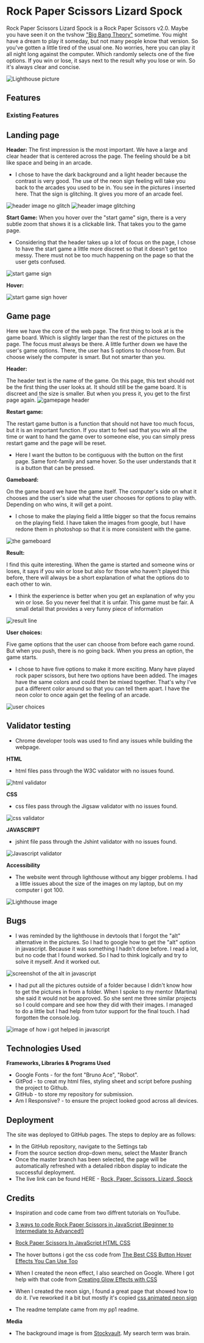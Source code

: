 # Rock Paper Scissors Lizard Spock

Rock Paper Scissors Lizard Spock is a Rock Paper Scissors v2.0. Maybe you have seen it on the tvshow ["Big Bang Theory"](https://www.imdb.com/title/tt0898266/) sometime. 
You might have a dream to play it someday, but not many people know that version. So you've gotten a little tired of the usual one. No worries, here you can play it all night long against the computer. Which randomly selects one of the five options. 
If you win or lose, it says next to the result why you lose or win. So it's always clear and concise.

![Lighthouse picture](/assets/images/images%20readme/readme_file_am_i_responsive.jpg)

## Features

### **Existing Features**

## Landing page

**Header:**
The first impression is the most important. We have a large and clear header that is centered across the page. The feeling should be a bit like space and being in an arcade.

- I chose to have the dark background and a light header because the contrast is very good. The use of the neon sign feeling will take you back to the arcades you used to be in. You see in the pictures i inserted here. That the sign is glitching. It gives you more of an arcade feel.

![header image no glitch](/assets/images/images%20readme/header.jpg)
![header image glitching](/assets/images/images%20readme/header_blinks.jpg)


**Start Game:**
When you hover over the "start game" sign, there is a very subtle zoom that shows it is a clickable link. That takes you to the game page.

- Considering that the header takes up a lot of focus on the page, I chose to have the start game a little more discreet so that it doesn't get too messy. There must not be too much happening on the page so that the user gets confused.

![start game sign](/assets/images/images%20readme/startgame.jpg)

**Hover:**

![start game sign hover](/assets/images/images%20readme/startgame_hover.jpg)

## Game page

Here we have the core of the web page. The first thing to look at is the game board. Which is slightly larger than the rest of the pictures on the page. The focus must always be there. A little further down we have the user's game options. There, the user has 5 options to choose from. But choose wisely the computer is smart. But not smarter than you. 

**Header:**

The header text is the name of the game. On this page, this text should not be the first thing the user looks at. It should still be the game board. It is discreet and the size is smaller. But when you press it, you get to the first page again.
![gamepage header](/assets/images/images%20readme/gamepage_header.jpg)

**Restart game:**

The restart game button is a function that should not have too much focus, but it is an important function. If you start to feel sad that you win all the time or want to hand the game over to someone else, you can simply press restart game and the page will be reset.

- Here I want the button to be contiguous with the button on the first page. Same font-family and same hover. So the user understands that it is a button that can be pressed.

**Gameboard:**

On the game board we have the game itself. The computer's side on what it chooses and the user's side what the user chooses for options to play with. Depending on who wins, it will get a point.

- I chose to make the playing field a little bigger so that the focus remains on the playing field.
I have taken the images from google, but I have redone them in photoshop so that it is more consistent with the game.

![the gameboard](/assets/images/images%20readme/gameboard.jpg)

**Result:**

I find this quite interesting. When the game is started and someone wins or loses, it says if you win or lose but also for those who haven't played this before, there will always be a short explanation of what the options do to each other to win.

- I think the experience is better when you get an explanation of why you win or lose. So you never feel that it is unfair. This game must be fair. A small detail that provides a very funny piece of information

![result line](/assets/images/images%20readme/gameboard_result.jpg)

**User choices:**

Five game options that the user can choose from before each game round. But when you push, there is no going back. When you press an option, the game starts.

- I chose to have five options to make it more exciting. Many have played rock paper scissors, but here two options have been added. The images have the same colors and could then be mixed together. That's why I've put a different color around so that you can tell them apart. I have the neon color to once again get the feeling of an arcade.

![user choices](/assets/images/images%20readme/gameboard_choices.jpg)

## Validator testing

- Chrome developer tools was used to find any issues while building the webpage.



**HTML**

- html files pass through the W3C validator with no issues found.

![html validator](/assets/images/images%20readme/html_validator.png)

**CSS**

- css files pass through the Jigsaw validator with no issues found.

![css validator](/assets/images/images%20readme/css_validator.png)

**JAVASCRIPT**

- jshint file pass through the Jshint validator with no issues found.

![Javascript validator](/assets/images/images%20readme/jshint.png)

**Accessibility**

- The website went through lighthouse without any bigger problems. I had a little issues about the size of the images on my laptop, but on my computer i got 100.

![Lighthouse image](/assets/images/images%20readme/Untitled.png)

## Bugs

- I was reminded by the lighthouse in devtools that I forgot the "alt" alternative in the pictures. So I had to google how to get the "alt" option in javascript. Because it was something I hadn't done before. I read a lot, but no code that I found worked. So I had to think logically and try to solve it myself. And it worked out.

![screenshot of the alt in javascript](/assets/images/images%20readme/alt_readme.jpg)

- I had put all the pictures outside of a folder because I didn't know how to get the pictures in from a folder. When I spoke to my mentor (Martina) she said it would not be approved. So she sent me three similar projects so I could compare and see how they did with their images. I managed to do a little but I had help from tutor support for the final touch. I had forgotten the console.log.

![image of how i got helped in javascript](/assets/images/images%20readme/images_folder.jpg)

## Technologies Used

**Frameworks, Libraries & Programs Used**

- Google Fonts - for the font "Bruno Ace", "Robot".
- GitPod - to creat my html files, styling sheet and script before pushing the project to Github.
- GitHub - to store my repository for submission.
- Am I Responsive? - to ensure the project looked good across all devices.

## Deployment

The site was deployed to GitHub pages. The steps to deploy are as follows:

- In the GitHub repository, navigate to the Settings tab
- From the source section drop-down menu, select the Master Branch
- Once the master branch has been selected, the page will be automatically refreshed with a detailed ribbon display to indicate the successful deployment.
- The live link can be found HERE - [Rock, Paper, Scissors, Lizard, Spock](https://karroroenning.github.io/Rock_paper_scissors/index.html)

## Credits

- Inspiration and code came from two diffrent tutorials on YouTube.

- [3 ways to code Rock Paper Scissors in JavaScript (Beginner to Intermediate to Advanced!)](https://www.youtube.com/watch?v=RwFeg0cEZvQ)

- [Rock Paper Scissors In JavaScript HTML CSS](https://www.youtube.com/watch?v=fIBOydve2f8)

- The hover buttons i got the css code from [The Best CSS Button Hover Effects You Can Use Too](https://www.sliderrevolution.com/resources/css-button-hover-effects/)

- When I created the neon effect, I also searched on Google. Where I got help with that code from [Creating Glow Effects with CSS](https://codersblock.com/blog/creating-glow-effects-with-css/)

- When I created the neon sign, I found a great page that showed how to do it. I've reworked it a bit but mostly it's copied [css animated neon sign](https://codepen.io/nodws/pen/WNjXbr)

- The readme template came from my pp1 readme.

**Media**

- The background image is from [Stockvault](https://www.stockvault.net/free-photos/brain/). My search term was brain.
